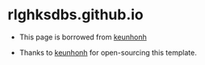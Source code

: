 # rlghksdbs.github.io

- This page is borrowed from [keunhonh](https://github.com/keunhong/keunhong.github.io)

- Thanks to [keunhonh](https://github.com/keunhong/keunhong.github.io) for open-sourcing this template.

